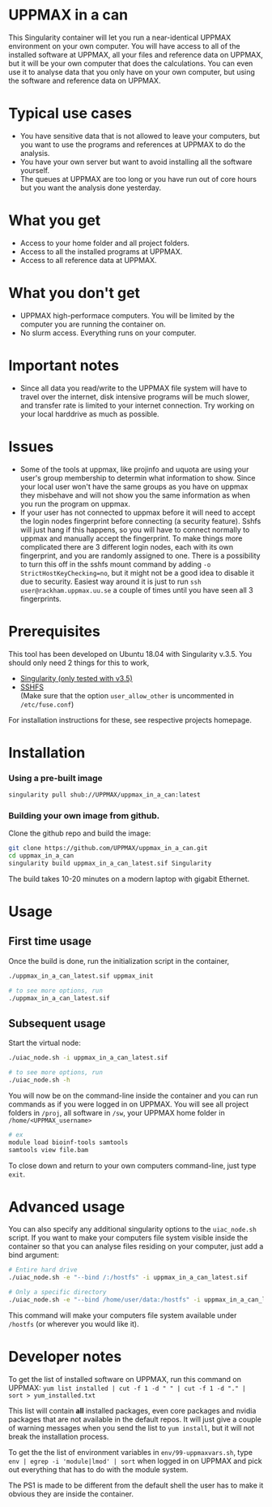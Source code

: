# UPPMAX in a can 
This Singularity container will let you run a near-identical UPPMAX environment on your own computer. You will have access to all of the installed software at UPPMAX, all your files and reference data on UPPMAX, but it will be your own computer that does the calculations. You can even use it to analyse data that you only have on your own computer, but using the software and reference data on UPPMAX.

# Typical use cases
* You have sensitive data that is not allowed to leave your computers, but you want to use the programs and references at UPPMAX to do the analysis.
* You have your own server but want to avoid installing all the software yourself.
* The queues at UPPMAX are too long or you have run out of core hours but you want the analysis done yesterday.

# What you get
* Access to your home folder and all project folders.
* Access to all the installed programs at UPPMAX.
* Access to all reference data at UPPMAX.

# What you don't get
* UPPMAX high-performace computers. You will be limited by the computer you are running the container on.
* No slurm access. Everything runs on your computer.

# Important notes
* Since all data you read/write to the UPPMAX file system will have to travel over the internet, disk intensive programs will be much slower, and transfer rate is limited to your internet connection. Try working on your local harddrive as much as possible.

# Issues
* Some of the tools at uppmax, like projinfo and uquota are using your user's group membership to determin what information to show. Since your local user won't have the same groups as you have on uppmax they misbehave and will not show you the same information as when you run the program on uppmax.
* If your user has not connected to uppmax before it will need to accept the login nodes fingerprint before connecting (a security feature). Sshfs will just hang if this happens, so you will have to connect normally to uppmax and manually accept the fingerprint. To make things more complicated there are 3 different login nodes, each with its own fingerprint, and you are randomly assigned to one. There is a possibility to turn this off in the sshfs mount command by adding `-o StrictHostKeyChecking=no`, but it might not be a good idea to disable it due to security. Easiest way around it is just to run `ssh user@rackham.uppmax.uu.se` a couple of times until you have seen all 3 fingerprints.

# Prerequisites
This tool has been developed on Ubuntu 18.04 with Singularity v.3.5. You should only need 2 things for this to work,

* [Singularity (only tested with v3.5)](https://sylabs.io/guides/3.5/user-guide/quick_start.html)
* [SSHFS](https://github.com/libfuse/sshfs)  
(Make sure that the option `user_allow_other` is uncommented in `/etc/fuse.conf`)

For installation instructions for these, see respective projects homepage.

# Installation

### Using a pre-built image

```bash
singularity pull shub://UPPMAX/uppmax_in_a_can:latest
```

### Building your own image from github. 
Clone the github repo and build the image:

```bash
git clone https://github.com/UPPMAX/uppmax_in_a_can.git
cd uppmax_in_a_can
singularity build uppmax_in_a_can_latest.sif Singularity
```

The build takes 10-20 minutes on a modern laptop with gigabit Ethernet. 


# Usage

## First time usage
Once the build is done, run the initialization script in the container,

```bash
./uppmax_in_a_can_latest.sif uppmax_init

# to see more options, run
./uppmax_in_a_can_latest.sif
```

## Subsequent usage
Start the virtual node:

```bash
./uiac_node.sh -i uppmax_in_a_can_latest.sif

# to see more options, run
./uiac_node.sh -h
```

You will now be on the command-line inside the container and you can run commands as if you were logged in on UPPMAX. You will see all project folders in `/proj`, all software in `/sw`, your UPPMAX home folder in `/home/<UPPMAX_username>`

```bash
# ex
module load bioinf-tools samtools
samtools view file.bam
```

To close down and return to your own computers command-line, just type `exit`.

# Advanced usage

You can also specify any additional singularity options to the `uiac_node.sh` script. If you want to make your computers file system visible inside the container so that you can analyse files residing on your computer, just add a bind argument:

```bash
# Entire hard drive 
./uiac_node.sh -e "--bind /:/hostfs" -i uppmax_in_a_can_latest.sif

# Only a specific directory
./uiac_node.sh -e "--bind /home/user/data:/hostfs" -i uppmax_in_a_can_latest.sif
```

This command will make your computers file system available under `/hostfs` (or wherever you would like it).


# Developer notes

To get the list of installed software on UPPMAX, run this command on UPPMAX:
`yum list installed | cut -f 1 -d " " | cut -f 1 -d "." | sort > yum_installed.txt`

This list will contain **all** installed packages, even core packages and nvidia packages that are not available in the default repos. It will just give a couple of warning messages when you send the list to `yum install`, but it will not break the installation process.

To get the the list of environment variables in `env/99-uppmaxvars.sh`, type `env | egrep -i 'module|lmod' | sort` when logged in on UPPMAX and pick out everything that has to do with the module system.

The PS1 is made to be different from the default shell the user has to make it obvious they are inside the container.

